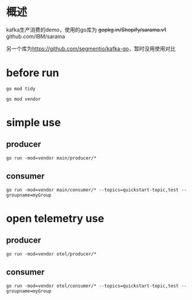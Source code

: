 # 概述

kafka生产消费的demo，使用的go库为 ~~gopkg.in/Shopify/sarama.v1~~ github.com/IBM/sarama

另一个库为<https://github.com/segmentio/kafka-go>，暂时没用使用对比

# before run

```
go mod tidy

go mod vendor
```

# simple use

## producer
```
go run -mod=vendor main/producer/*
```

## consumer
```
go run -mod=vendor main/consumer/* --topics=quickstart-topic,test --groupname=myGroup
```

# open telemetry use

## producer
```
go run -mod=vendor otel/producer/*
```

## consumer
```
go run -mod=vendor otel/consumer/* --topics=quickstart-topic,test --groupname=myGroup
```
